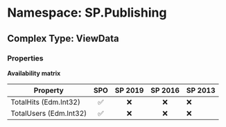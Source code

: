 # Namespace: SP.Publishing

## Complex Type: ViewData

### Properties

**Availability matrix**

Property | SPO | SP 2019 | SP 2016 | SP 2013
----------|:---:|:-------:|:-------:|:-------
TotalHits (Edm.Int32) | ✅ | ❌ | ❌ | ❌
TotalUsers (Edm.Int32) | ✅ | ❌ | ❌ | ❌